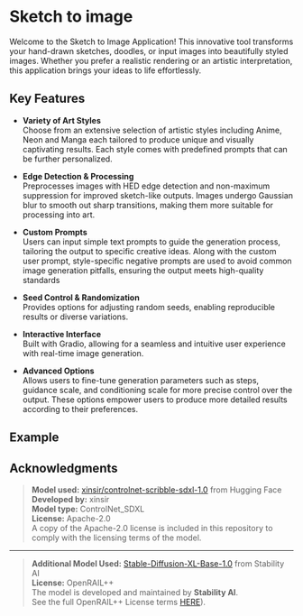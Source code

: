 # Sketch to image
Welcome to the Sketch to Image Application! This innovative tool transforms your hand-drawn sketches, doodles, or input images into beautifully styled images. Whether you prefer a realistic rendering or an artistic interpretation, this application brings your ideas to life effortlessly.


## Key Features
- **Variety of Art Styles**  
    Choose from an extensive selection of artistic styles including Anime, Neon and Manga each tailored to produce unique and visually captivating results. Each style comes with predefined prompts that can be further personalized.  
  
- **Edge Detection & Processing**  
    Preprocesses images with HED edge detection and non-maximum suppression for improved sketch-like outputs. Images undergo Gaussian blur to smooth out sharp transitions, making them more suitable for processing into art.
  
- **Custom Prompts**  
    Users can input simple text prompts to guide the generation process, tailoring the output to specific creative ideas. Along with the custom user prompt, style-specific negative prompts are used to avoid common image generation pitfalls, ensuring the output meets high-quality standards
  
- **Seed Control & Randomization**  
    Provides options for adjusting random seeds, enabling reproducible results or diverse variations.
  
- **Interactive Interface**  
    Built with Gradio, allowing for a seamless and intuitive user experience with real-time image generation.
  
- **Advanced Options**  
    Allows users to fine-tune generation parameters such as steps, guidance scale, and conditioning scale for more precise control over the output. These options empower users to produce more detailed results according to their preferences.

## Example 



## Acknowledgments

>**Model used:** [xinsir/controlnet-scribble-sdxl-1.0](https://huggingface.co/xinsir/controlnet-scribble-sdxl-1.0) from Hugging Face  
>**Developed by:** xinsir  
>**Model type:** ControlNet_SDXL  
>**License:** Apache-2.0   
A copy of the Apache-2.0 license is included in this repository to comply with the licensing terms of the model.

---

>**Additional Model Used:** [Stable-Diffusion-XL-Base-1.0](https://huggingface.co/stabilityai/stable-diffusion-xl-base-1.0) from Stability AI  
>**License:** OpenRAIL++  
>The model is developed and maintained by **Stability AI**.  
>See the full OpenRAIL++ License terms [HERE](https://huggingface.co/stabilityai/stable-diffusion-xl-base-1.0/blob/main/LICENSE.md)).
